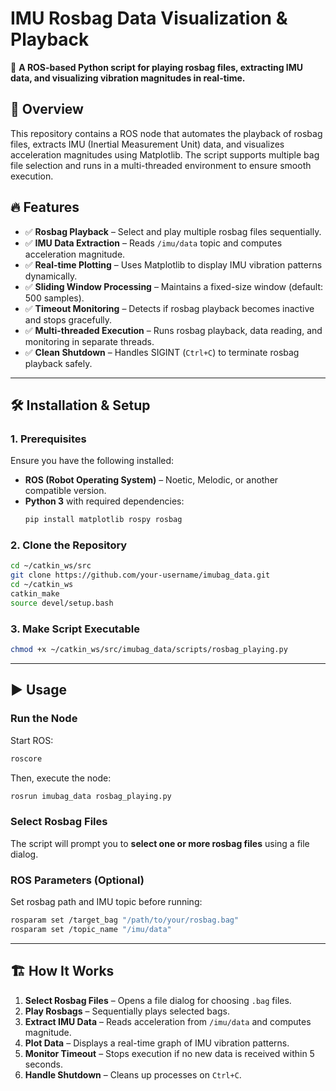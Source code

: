 # IMU Rosbag Data Visualization & Playback

📌 **A ROS-based Python script for playing rosbag files, extracting IMU data, and visualizing vibration magnitudes in real-time.**

## 🚀 Overview
This repository contains a ROS node that automates the playback of rosbag files, extracts IMU (Inertial Measurement Unit) data, and visualizes acceleration magnitudes using Matplotlib. The script supports multiple bag file selection and runs in a multi-threaded environment to ensure smooth execution.

## 🔥 Features
- ✅ **Rosbag Playback** – Select and play multiple rosbag files sequentially.
- ✅ **IMU Data Extraction** – Reads `/imu/data` topic and computes acceleration magnitude.
- ✅ **Real-time Plotting** – Uses Matplotlib to display IMU vibration patterns dynamically.
- ✅ **Sliding Window Processing** – Maintains a fixed-size window (default: 500 samples).
- ✅ **Timeout Monitoring** – Detects if rosbag playback becomes inactive and stops gracefully.
- ✅ **Multi-threaded Execution** – Runs rosbag playback, data reading, and monitoring in separate threads.
- ✅ **Clean Shutdown** – Handles SIGINT (`Ctrl+C`) to terminate rosbag playback safely.

---

## 🛠 Installation & Setup

### **1. Prerequisites**
Ensure you have the following installed:
- **ROS (Robot Operating System)** – Noetic, Melodic, or another compatible version.
- **Python 3** with required dependencies:
  ```bash
  pip install matplotlib rospy rosbag
  ```

### **2. Clone the Repository**
```bash
cd ~/catkin_ws/src
git clone https://github.com/your-username/imubag_data.git
cd ~/catkin_ws
catkin_make
source devel/setup.bash
```

### **3. Make Script Executable**
```bash
chmod +x ~/catkin_ws/src/imubag_data/scripts/rosbag_playing.py
```

---

## ▶️ Usage
### **Run the Node**
Start ROS:
```bash
roscore
```
Then, execute the node:
```bash
rosrun imubag_data rosbag_playing.py
```

### **Select Rosbag Files**
The script will prompt you to **select one or more rosbag files** using a file dialog.

### **ROS Parameters (Optional)**
Set rosbag path and IMU topic before running:
```bash
rosparam set /target_bag "/path/to/your/rosbag.bag"
rosparam set /topic_name "/imu/data"
```

---

## 🏗 How It Works
1. **Select Rosbag Files** – Opens a file dialog for choosing `.bag` files.
2. **Play Rosbags** – Sequentially plays selected bags.
3. **Extract IMU Data** – Reads acceleration from `/imu/data` and computes magnitude.
4. **Plot Data** – Displays a real-time graph of IMU vibration patterns.
5. **Monitor Timeout** – Stops execution if no new data is received within 5 seconds.
6. **Handle Shutdown** – Cleans up processes on `Ctrl+C`.


  ```





